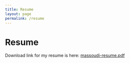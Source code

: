 ```yaml
---
title: Resume
layout: page
permalink: /resume
---
```


# Resume

Download link for my resume is here: <a href="massoudi-resume.pdf">massoudi-resume.pdf</a>